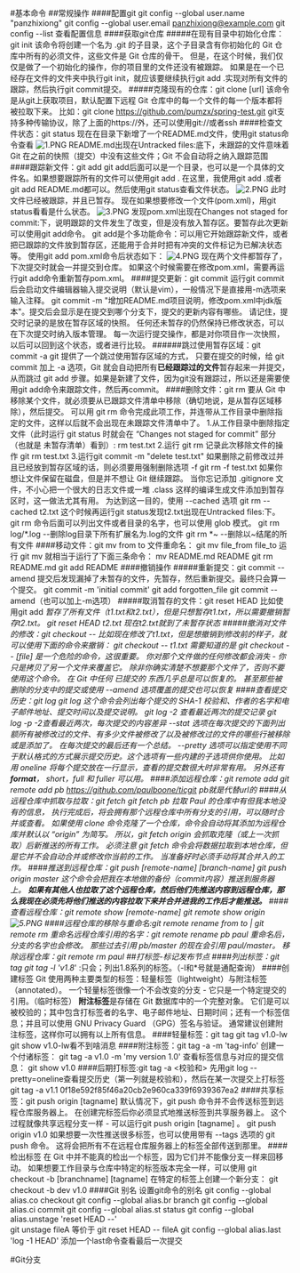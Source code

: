 #基本命令
##常规操作
####配置git
git config --global user.name "panzhixiong"
git config --global user.email panzhixiong@example.com
git config --list 查看配置信息
####获取git仓库
#####在现有目录中初始化仓库：git init
该命令将创建一个名为 .git 的子目录，这个子目录含有你初始化的 Git 仓库中所有的必须文件，这些文件是 Git 仓库的骨干。 但是，在这个时候，我们仅仅是做了一个初始化的操作，你的项目里的文件还没有被跟踪。
如果是在一个已经存在文件的文件夹中执行git init，就应该要继续执行git add .实现对所有文件的跟踪，然后执行git commit提交。
#####克隆现有的仓库：git clone [url]
该命令是从git上获取项目，默认配置下远程 Git 仓库中的每一个文件的每一个版本都将被拉取下来。
比如：git clone https://github.com/pumzx/spring-test.git
git支持多种传输协议，除了上面的https://外，还可以使用git://或者ssh
####检查文件状态：git status
现在在目录下新增了一个README.md文件，使用git status命令查看
![1.PNG](https://upload-images.jianshu.io/upload_images/16845162-d2dfb2808d99c966.PNG?imageMogr2/auto-orient/strip%7CimageView2/2/w/1240)
README.md出现在Untracked files:底下，未跟踪的文件意味着 Git 在之前的快照（提交）中没有这些文件；Git 不会自动将之纳入跟踪范围
####跟踪新文件：git add
git add后面可以是一个目录，也可以是一个具体的文件名。如果想要跟踪所有的文件可以使用git add .
在这里，我使用git add .或者git add README.md都可以。然后使用git status查看文件状态。
![2.PNG](https://upload-images.jianshu.io/upload_images/16845162-57481a34fecaa0d0.PNG?imageMogr2/auto-orient/strip%7CimageView2/2/w/1240)
此时文件已经被跟踪，并且已暂存。
现在如果想要修改一个文件(pom.xml)，用git status看看是什么状态。
![3.PNG](https://upload-images.jianshu.io/upload_images/16845162-c941b80751547eb0.PNG?imageMogr2/auto-orient/strip%7CimageView2/2/w/1240)
发现pom.xml出现在Changes not staged for commit:下，说明跟踪的文件发生了改变，但是没有放入暂存区。要暂存此次更新可以使用git add命令。
git add是个多功能命令：可以用它开始跟踪新文件，或者把已跟踪的文件放到暂存区，还能用于合并时把有冲突的文件标记为已解决状态等。
使用git add pom.xml命令后状态如下：
![4.PNG](https://upload-images.jianshu.io/upload_images/16845162-b6df5dbe25e195e6.PNG?imageMogr2/auto-orient/strip%7CimageView2/2/w/1240)
现在两个文件都暂存了，下次提交时就会一并提交到仓库。
如果这个时候需要在修改pom.xml，需要再运行git add命令重新暂存pom.xml。
####提交更新：git commit
运行git commit后会启动文件编辑器输入提交说明（默认是vim），一般情况下是直接用-m选项来输入注释。
git commit -m "增加README.md项目说明，修改pom.xml中jdk版本"。提交后会显示是在提交到哪个分支下，提交的更新内容有哪些。
请记住，提交时记录的是放在暂存区域的快照。 任何还未暂存的仍然保持已修改状态，可以在下次提交时纳入版本管理。 每一次运行提交操作，都是对你项目作一次快照，以后可以回到这个状态，或者进行比较。
######跳过使用暂存区域：git commit -a
git 提供了一个跳过使用暂存区域的方式， 只要在提交的时候，给 git commit 加上 -a 选项，Git 就会自动把所有**已经跟踪过的文件**暂存起来一并提交，从而跳过 git add 步骤。如果是新建了文件，因为git没有跟踪过，所以还是需要使用git add命令来跟踪文件，然后再commit。
####删除文件：git rm
要从 Git 中移除某个文件，就必须要从已跟踪文件清单中移除（确切地说，是从暂存区域移除），然后提交。 可以用 git rm 命令完成此项工作，并连带从工作目录中删除指定的文件，这样以后就不会出现在未跟踪文件清单中了。
1.从工作目录中删除指定文件（此时运行 git status 时就会在 “Changes not staged for commit” 部分（也就是 未暂存清单）看到）:
rm test.txt
2.运行 git rm 记录此次移除文件的操作
git rm test.txt
3.运行git commit -m "delete test.txt"
如果删除之前修改过并且已经放到暂存区域的话，则必须要用强制删除选项 -f
git rm -f test.txt
如果你想让文件保留在磁盘，但是并不想让 Git 继续跟踪。 当你忘记添加 .gitignore 文件，不小心把一个很大的日志文件或一堆 .class 这样的编译生成文件添加到暂存区时，这一做法尤其有用。 为达到这一目的，使用 --cached 选项
git rm --cached t2.txt
这个时候再运行git status发现t2.txt出现在Untracked files:下。
git rm 命令后面可以列出文件或者目录的名字，也可以使用 glob 模式。
git rm log/\*.log   --删除log目录下所有扩展名为.log的文件
git rm \*~  --删除以~结尾的所有文件
####移动文件：git mv from to
文件重命名：
git mv file_from file_to
运行 git mv 就相当于运行了下面三条命令：
mv README.md README
git rm README.md
git add README
####撤销操作
#####重新提交：git commit --amend
提交后发现漏掉了未暂存的文件，先暂存，然后重新提交。最终只会算一个提交。
git commit -m 'initial commit'
git add forgotten_file
git commit --amend（也可以加上-m选项）
#####取消暂存的文件：git reset HEAD 
比如使用git add *暂存了所有文件（t1.txt和t2.txt），但是只想暂存t1.txt，所以需要撤销暂存t2.txt。
git reset HEAD t2.txt
现在t2.txt就到了未暂存状态
#####撤消对文件的修改：git checkout -- <file>
比如现在修改了t1.txt，但是想撤销到修改前的样子，就可以使用下面的命令来撤销：
git checkout -- t1.txt
需要知道的是 git checkout -- [file] 是一个危险的命令，这很重要。 你对那个文件做的任何修改都会消失 - 你只是拷贝了另一个文件来覆盖它。 除非你确实清楚不想要那个文件了，否则不要使用这个命令。
在 Git 中任何 已提交的 东西几乎总是可以恢复的。 甚至那些被删除的分支中的提交或使用 --amend 选项覆盖的提交也可以恢复
####查看提交历史：git log
git log 这个命令会列出每个提交的 SHA-1 校验和、作者的名字和电子邮件地址、提交时间以及提交说明。
git log -2 查看最近两次的提交记录
git log -p -2查看最近两次，每次提交的内容差异
--stat 选项在每次提交的下面列出额所有被修改过的文件、有多少文件被修改了以及被修改过的文件的哪些行被移除或是添加了。 在每次提交的最后还有一个总结。
--pretty 选项可以指定使用不同于默认格式的方式展示提交历史。这个选项有一些内建的子选项供你使用。 比如用 oneline 将每个提交放在一行显示，查看的提交数很大时非常有用。 另外还有**format**， short，full 和 fuller 可以用。
####添加远程仓库：git remote add <shortname> <url>
git remote add pb https://github.com/paulboone/ticgit
pb就是代替url的
####从远程仓库中抓取与拉取：git fetch <remote-name>
git fetch pb
拉取 Paul 的仓库中有但我本地没有的信息， 执行完成后，将会拥有那个远程仓库中所有分支的引用，可以随时合并或查看。
如果使用 clone 命令克隆了一个仓库，命令会自动将其添加为远程仓库并默认以 “origin” 为简写。 所以，git fetch origin 会抓取克隆（或上一次抓取）后新推送的所有工作。 必须注意 git fetch 命令会将数据拉取到本地仓库，但是它并不会自动合并或修改你当前的工作。 当准备好时必须手动将其合并入的工作。
####推送到远程仓库：git push [remote-name] [branch-name]
git push origin master
这个命令会把我在本地做的备份（commit内容）推送到服务器上。
**如果有其他人也拉取了这个远程仓库，然后他们先推送内容到远程仓库，那么我现在必须先将他们推送的内容拉取下来并合并进我的工作后才能推送。**
####查看远程仓库：git remote show [remote-name]
git remote show origin
![5.PNG](https://upload-images.jianshu.io/upload_images/16845162-a46337522bdb0f51.PNG?imageMogr2/auto-orient/strip%7CimageView2/2/w/1240)
####远程仓库的移除与重命名:git remote rename from to |  git remote rm
重命名远程仓库引用的名字：git remote rename pb paul
重命名后，分支的名字也会修改。 那些过去引用 pb/master 的现在会引用 paul/master。
移除远程仓库：git remote rm paul
##打标签-标记发布节点
####列出标签：git tag
git tag -l 'v1.8*' :只会；列出1.8系列的标签。（-l和*号就是通配查询）
####创建标签
Git 使用两种主要类型的标签：轻量标签（lightweight）与附注标签（annotated）。
一个轻量标签很像一个不会改变的分支 - 它只是一个特定提交的引用。（临时标签）
**附注标签**是存储在 Git 数据库中的一个完整对象。 它们是可以被校验的；其中包含打标签者的名字、电子邮件地址、日期时间；还有一个标签信息；并且可以使用 GNU Privacy Guard （GPG）签名与验证。 通常建议创建附注标签，这样你可以拥有以上所有信息。
####轻量标签：git tag
git tag v1.0-lw
git show v1.0-lw看不到啥消息
####附注标签：git tag -a <tag-name> -m 'tag-info'
创建一个付诸标签：
git tag -a v1.0 -m 'my version 1.0'
查看标签信息与对应的提交信息：
git show v1.0
####后期打标签:git tag -a <tag-name> <校验和>
先用git log --pretty=oneline查看提交历史（第一列就是校验和），然后在某一次提交上打标签
git tag -a v1.1 0f18e592f85f46a20cb2e960ca339f6939367ea2
####共享标签：git push origin [tagname]
默认情况下，git push 命令并不会传送标签到远程仓库服务器上。 在创建完标签后你必须显式地推送标签到共享服务器上。 这个过程就像共享远程分支一样 - 可以运行git push origin [tagname] 。
git push origin v1.0
如果想要一次性推送很多标签，也可以使用带有 --tags 选项的 git push 命令。 这将会把所有不在远程仓库服务器上的标签全部传送到那里。
####检出标签
在 Git 中并不能真的检出一个标签，因为它们并不能像分支一样来回移动。 如果想要工作目录与仓库中特定的标签版本完全一样，可以使用 git checkout -b [branchname] [tagname] 在特定的标签上创建一个新分支：
git checkout -b dev v1.0
####Git 别名
设置git命令的别名
git config --global alias.co checkout
git config --global alias.br branch
git config --global alias.ci commit
git config --global alias.st status
git config --global alias.unstage 'reset HEAD --'  
git unstage fileA  等价于  git reset HEAD -- fileA
git config --global alias.last 'log -1 HEAD' 添加一个last命令查看最后一次提交

#Git分支

